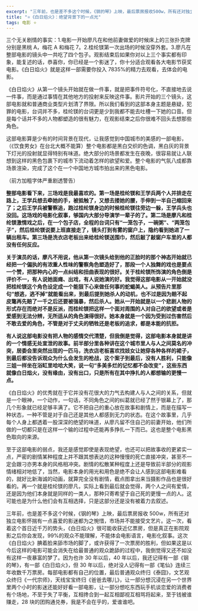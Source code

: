 ```yaml
---
excerpt: "三年前，也是差不多这个时候，《钢的琴》上映，最后票房报收500w，所有还对独立电影怀揣有一点喜爱的影迷都为之惋惜，市场并不能接受文艺片。"
title: "⭐️《白日焰火》：绝望背景下的一点光"
tags: 电影 ⭐️
---
```


三个无关剧情的事实：1.电影一开始廖凡在和他前妻做爱的时候床上的三张扑克牌分别是黑桃 A，梅花 A 和梅花 7。2.桂纶镁第一次出场的时候没穿外套。3.廖凡在整部电影的镜头中一共吃了四个包子。观影结束后如果你对以上三个事实都有印象，能复述的话，恭喜你，你已经是一个影迷了，你十分适合观看各大电影节获奖电影。《白日焰火》就是这样一部需要你投入 7835%的精力去观看，去体会的电影。

《白日焰火》从第一个镜头开始就在做一件事，就是把事件符号化，不直接地去说一件事，而是通过事情在其他地方的投射来反映这件事。影片开始的三个镜头，这部电影就和普通商业类型片划清了界限。所以我们看到的这部本身主题是悬疑，犯罪的电影，台词并不多，桂纶镁的台词更是少到我都不能去吐槽一下她的口音。但是每个话并不多的人物都塑造的很有魅力，在观影结束之后你很难不回头去想那些角色。

这部电影算是少有的时间背景在现代，让我感觉到中国城市的美感的一部电影， （《饮食男女》在台北大概不能算）整个电影都是黑白交织的色调，黑白灰的背景下灯光的投射就显得特别有味道。绝大部分的场景都发生在夜晚，很容易就让人联想到这样的黑色包裹下的城市下流动着怎样的欲望和爱。整个电影的气氛八成都靠场景渲染，完成了这个在一个中国地方城市拍出来的黑色电影。

（前方加粗字体严重剧透警告）

**整部电影看下来，三场戏是我最喜欢的。第一场是桂纶镁和王学兵两个人并排走在路上，王学兵想去牵她的手，被抵触了，又想去搂她的腰，手伸到一半自己缩回来了；之后王学兵被警察追，跑过桂纶镁身边的时候桂纶镁往旁边一躲，王学兵头也没回。这场戏的电影化叙事，够国内大部分导演学一辈子的了。第二场是廖凡和桂纶镁激情戏之后，在一个包子店，全程的台词只有“一笼包子，一碗粥”、“两笼包子”，然后桂纶镁说要上班直接走了，镜头打到有雾的窗户上，隐约看到她进了一辆出租车。第三场是洗衣店老板出来给桂纶镁送围巾，然后敲了敲窗户车里的人都没有任何反应。**

**关于演员的话，廖凡不用说，他从第一次镜头给到他的正脸时的那个神态开始就已经把一个偏执的有浓重人性味的警察角色塑造好了，那段一个人独舞的戏也是要点一个赞，把那种内心的一点纠结和扭曲表现的很好。关于桂纶镁所饰演的角色倒是评价不一，有人说她面瘫、出戏，有人说她演的好。我觉得这部电影从一开始就没把桂纶镁这个角色设定成一个能狠下心来做任何事的蛇蝎美人。从预告片里那句“想逃，逃不掉”就能看出来，到最后提到她杀人的动机，也不过是因为赔不起皮氅再先赔了一千之后还要被强暴，然后杀人。她从一开始就是以一个悲剧人物的形式存在而绝对不是反派，而桂纶镁把这样一个面对周围的人对自己的欲望或者是爱感到无法分辨，无所适从的角色演得很好。她本身就是一个因为受到过伤害然后不敢去爱的角色，不管是对于丈夫的牺牲还是老板的追求，都是本能的抗拒。**

**有人说这部电影没有把人物的感情交代清楚，但我倒是觉得，这部电影本身就是讲的一个情感无处宣泄的故事。前半部分里各种讲在这个城市里人与人之间莫名的冲突，居委会里突然出现的一匹马，洗衣店老板喜欢找妓女让她穿各种各样的裙子，到最后都没告诉观众为什么会发生的枪战，这个案子到最后，没有人胜利，只能像三姐一样坐在浴缸里哈哈大笑，说一句“多美多烂的记忆都不会改变”，这些东西就像白日焰火，没有缘由，没有出口，只是所有在其中挣扎的人都想输的更慢一点。**

《白日焰火》的优秀就在于它并没有花很大的力气去构建人与人之间的关系，但就是一个眼神，一个动作，一句话，不同角色之间的纠葛就已经了然于银幕上了，那几个形象就已经足够丰满了。它不把自己的重心放在故事和剧情上，而是在描写一种状态，一种不管是对于自己还是其他人都感到无力的状态。在这个故事里，几乎每个人身上都透着一股深深的绝望的味道，从廖凡留不住自己的前妻开始，他们所做的一切都只是在这样一个输的过程中还能再多挣扎一下而已。这也是整个电影黑色取向的来源。

至于这部电影的弱点，我还是感觉即使是表现绝望，也还可以把故事收的更紧实一点，严密的剧情某种程度上并不跟其想表达的这种慢慢的死亡直接冲突，甚至不一定会跟刁亦男本身的风格相冲突。剧情的松散某种程度上还是导致前半部分的观影情绪相对地低了，当然，电影本身的用光和用色是绝不会让人感到这部电影难看的，就好比新海诚的动画，就算完全没有剧情，截点图拿出来当摄影作品也是很好看的。再一个就是桂纶镁的廖凡，实际上看到最后就会觉得，两个人之间有爱情，还是因为他们本身就是同样的一类人，那种只寄希望于自己死的更慢一点的人。这可能也是为什么他们会有互相选择，只是这部分还是没有被着力去叙述。

三年前，也是差不多这个时候，《钢的琴》上映，最后票房报收 500w，所有还对独立电影怀揣有一点喜爱的影迷都为之惋惜，市场并不能接受文艺片。这一次，看着这个首日近千万的势头，《白日焰火》很可能收获近亿票房，但是真正在影院观影之后你会发现，99%的观众不能理解，不能体会电影语言，电影化叙事。这次《白日焰火》腆着脸来舔市场的脚了，或许获得了一次票房的胜利，但如果这是以今后这样的电影可能会消失在给最普通的观众跪舔的过程中，我倒觉得又还不如没有这样一夜暴富的梦了。因为也许 30 年以后，40 年以后，我还记得有一部《钢的琴》，有一部《白日焰火》，但 30 年以后，绝对没人记得有一部《笔仙》连续三年收数千万票房。每部电影都有自己的位置，最后普通观众终归《泰囧》，文艺观众终归《一代宗师》，天线宝宝终归《爸爸去哪儿》，让一部分想沉浸在另一个世界里两个小时的影迷还能好好看一部电影，让一部分想吃东西玩手机谈恋爱的消费者有个场地，不至于失了平衡，互相搀合到一起互相鄙视互相骂将起来，至于钱被谁赚走，28 块的团购通兑券，我是不会在乎的，爱谁谁吧。
